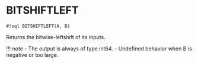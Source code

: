 # BITSHIFTLEFT


`#!sql BITSHIFTLEFT(A, B)`

Returns the bitwise-leftshift of its inputs.

!!! note
    - The output is always of type int64.
    - Undefined behavior when B is negative or too large.



